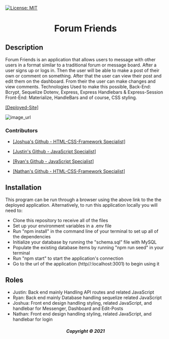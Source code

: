 [![License: MIT](https://img.shields.io/badge/License-MIT-yellow.svg)](https://opensource.org/licenses/MIT)
<h1 style="text-align: center;">Forum Friends</h1>

## Description
<p style="font-family: -apple-system, BlinkMacSystemFont, 'Segoe UI', Roboto, Oxygen, Ubuntu, Cantarell, 'Open Sans', 'Helvetica Neue', sans-serif;"> 
Forum Friends is an application that allows users to message with other users in a format similar to a traditional forum or message board. After a user signs up or logs in. Then the user will be able to make a post of their own or comment on something. After that the user can view their post and edit them on the dashboard. From their the user can make changes and view comments. Technologies Used to make this possible, Back-End: Bcrypt, Sequelize
Dotenv, Express, Express Handlebars & Express-Session Front-End: Materialize, HandleBars and of course, CSS styling.
</p>


[[Deployed-Site]](https://forum-friends.herokuapp.com/)

![image_url](./public/images/preview1.gif "Site preview")


### Contributors

* [[Joshua's Github - HTML-CSS-Framework Specialist]](https://github.com/Jdogcrane)

* [[Justin's Github - JavaScript Specialist]](https://github.com/huirayj)

* [[Ryan's Github - JavaScript Specialist]](https://github.com/ryanpaynt)

* [[Nathan's Github - HTML-CSS-Framework Specialist]](https://github.com/nzerr57)

## Installation
This program can be run through a browser using the above link to the the deployed application. Alternatively, to run this application locally you will need to:

  * Clone this repository to receive all of the files 
  * Set up your environment variables in a .env file
  * Run "npm install" in the command line of your terminal to set up all of the dependencies
  * Initialize your database by running the "schema.sql" file with MySQL
  * Populate the existing database items by running "npm run seed" in your terminal
  * Run "npm start" to start the application's connection
  * Go to the url of the application (http//:localhost:3001) to begin using it

## Roles 
* Justin: Back end mainly Handling API routes and related JavaScript
* Ryan: Back end mainly Database handling sequelize related JavaScript
* Joshua: Front end design handling styling, related JavaScript, and handlebar for Messenger, Dashboard  and Edit-Posts
* Nathan: Front end design handling styling, related JavaScript, and handlebar for login

<h5 style="text-align: center;">Copyright © 2021</h5>

